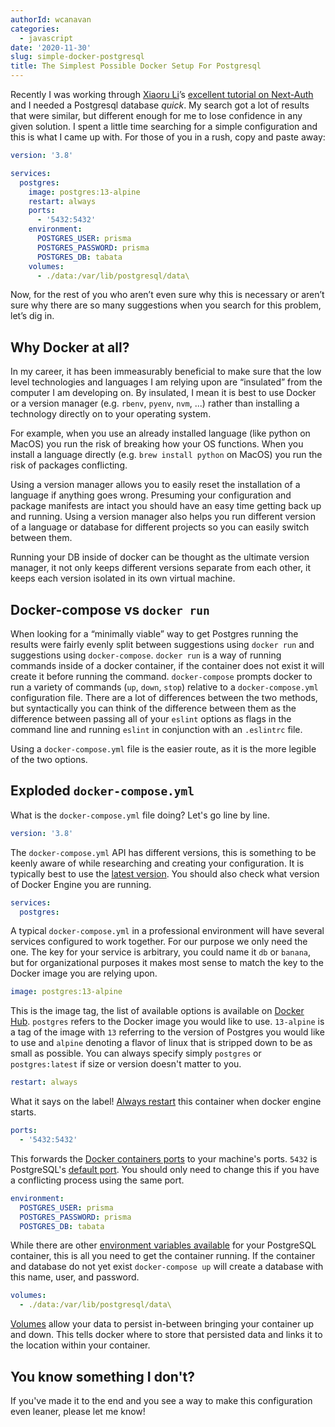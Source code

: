 ```yaml
---
authorId: wcanavan
categories:
  - javascript
date: '2020-11-30'
slug: simple-docker-postgresql
title: The Simplest Possible Docker Setup For Postgresql
---
```


Recently I was working through [Xiaoru Li](https://www.xiaoru.li/)’s [excellent tutorial on Next-Auth](https://dev.to/prisma/passwordless-authentication-with-next-js-prisma-and-next-auth-5g8g) and I needed a Postgresql database _quick_. My search got a lot of results that were similar, but different enough for me to lose confidence in any given solution. I spent a little time searching for a simple configuration and this is what I came up with. For those of you in a rush, copy and paste away:

```yml
version: '3.8'

services:
  postgres:
    image: postgres:13-alpine
    restart: always
    ports:
      - '5432:5432'
    environment:
      POSTGRES_USER: prisma
      POSTGRES_PASSWORD: prisma
      POSTGRES_DB: tabata
    volumes:
      - ./data:/var/lib/postgresql/data\
```

Now, for the rest of you who aren’t even sure why this is necessary or aren’t sure why there are so many suggestions when you search for this problem, let’s dig in.

## Why Docker at all?

In my career, it has been immeasurably beneficial to make sure that the low level technologies and languages I am relying upon are “insulated” from the computer I am developing on. By insulated, I mean it is best to use Docker or a version manager (e.g. `rbenv`, `pyenv`, `nvm`, ...) rather than installing a technology directly on to your operating system.

For example, when you use an already installed language (like python on MacOS) you run the risk of breaking how your OS functions. When you install a language directly (e.g. `brew install python` on MacOS) you run the risk of packages conflicting.

Using a version manager allows you to easily reset the installation of a language if anything goes wrong. Presuming your configuration and package manifests are intact you should have an easy time getting back up and running. Using a version manager also helps you run different version of a language or database for different projects so you can easily switch between them.

Running your DB inside of docker can be thought as the ultimate version manager, it not only keeps different versions separate from each other, it keeps each version isolated in its own virtual machine.

## Docker-compose vs `docker run`

When looking for a “minimally viable” way to get Postgres running the results were fairly evenly split between suggestions using `docker run` and suggestions using `docker-compose`. `docker run` is a way of running commands inside of a docker container, if the container does not exist it will create it before running the command. `docker-compose` prompts docker to run a variety of commands (`up`, `down`, `stop`) relative to a `docker-compose.yml` configuration file. There are a lot of differences between the two methods, but syntactically you can think of the difference between them as the difference between passing all of your `eslint` options as flags in the command line and running `eslint` in conjunction with an `.eslintrc` file.

Using a `docker-compose.yml` file is the easier route, as it is the more legible of the two options.

## Exploded `docker-compose.yml`

What is the `docker-compose.yml` file doing? Let's go line by line.

```yml
version: '3.8'
```

The `docker-compose.yml` API has different versions, this is something to be keenly aware of while researching and creating your configuration. It is typically best to use the [latest version](https://docs.docker.com/compose/compose-file/). You should also check what version of Docker Engine you are running.

```yml
services:
  postgres:
```

A typical `docker-compose.yml` in a professional environment will have several services configured to work together. For our purpose we only need the one. The key for your service is arbitrary, you could name it `db` or `banana`, but for organizational purposes it makes most sense to match the key to the Docker image you are relying upon.

```yml
image: postgres:13-alpine
```

This is the image tag, the list of available options is available on [Docker Hub](https://hub.docker.com/_/postgres). `postgres` refers to the Docker image you would like to use. `13-alpine` is a tag of the image with `13` referring to the version of Postgres you would like to use and `alpine` denoting a flavor of linux that is stripped down to be as small as possible. You can always specify simply `postgres` or `postgres:latest` if size or version doesn't matter to you.

```yml
restart: always
```

What it says on the label! [Always restart](https://docs.docker.com/compose/compose-file/#restart) this container when docker engine starts.

```yml
ports:
  - '5432:5432'
```

This forwards the [Docker containers ports](https://docs.docker.com/compose/compose-file/#ports) to your machine's ports. `5432` is PostgreSQL's [default port](https://www.postgresql.org/docs/current/app-postgres.html). You should only need to change this if you have a conflicting process using the same port.

```yml
environment:
  POSTGRES_USER: prisma
  POSTGRES_PASSWORD: prisma
  POSTGRES_DB: tabata
```

While there are other [environment variables available](https://hub.docker.com/_/postgres) for your PostgreSQL container, this is all you need to get the container running. If the container and database do not yet exist `docker-compose up` will create a database with this name, user, and password.

```yml
volumes:
  - ./data:/var/lib/postgresql/data\
```

[Volumes](https://docs.docker.com/compose/compose-file/#volume-configuration-reference) allow your data to persist in-between bringing your container up and down. This tells docker where to store that persisted data and links it to the location within your container.

## You know something I don't?

If you've made it to the end and you see a way to make this configuration even leaner, please let me know!
